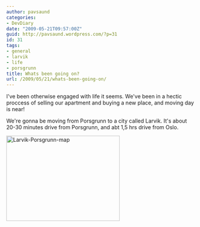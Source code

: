 ```yaml
---
author: pavsaund
categories:
- DevDiary
date: "2009-05-21T09:57:00Z"
guid: http://pavsaund.wordpress.com/?p=31
id: 31
tags:
- general
- larvik
- life
- porsgrunn
title: Whats been going on?
url: /2009/05/21/whats-been-going-on/
---
```


I've been otherwise engaged with life it seems. We've been in a hectic proccess of selling our apartment and buying a new place, and moving day is near!

We're gonna be moving from Porsgrunn to a city called Larvik. It's about 20-30 minutes drive from Porsgrunn, and abt 1,5 hrs drive from Oslo.

<a href="/wp-content/uploads/2009/05/larvik-porsgrunn-map1.png"><img class="aligncenter size-medium wp-image-34" title="Larvik-Porsgrunn-map" src="/wp-content/uploads/2009/05/larvik-porsgrunn-map1.png?w=300" alt="Larvik-Porsgrunn-map" width="300" height="226" /></a>